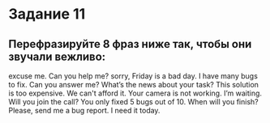 # Задание 11
## Перефразируйте 8 фраз ниже так, чтобы они звучали вежливо: 

excuse me. Can you help me?
sorry, Friday is a bad day. I have many bugs to fix.
Can you answer me? What’s the news about your task?
This solution is too expensive. We can't afford it.
Your camera is not working.
I’m waiting. Will you join the call?
You only fixed 5 bugs out of 10. When will you finish?
Please, send me a bug report. I need it today.
